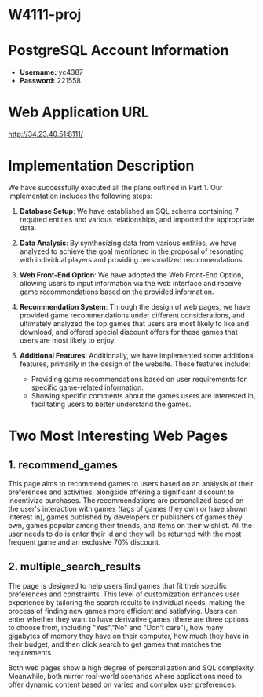 # W4111-proj
# PostgreSQL Account Information

- **Username:** yc4387
- **Password:** 221558

# Web Application URL
http://34.23.40.51:8111/


# Implementation Description

We have successfully executed all the plans outlined in Part 1. Our implementation includes the following steps:

1. **Database Setup**: We have established an SQL schema containing 7 required entities and various relationships, and imported the appropriate data.

2. **Data Analysis**: By synthesizing data from various entities, we have analyzed to achieve the goal mentioned in the proposal of resonating with individual players and providing personalized recommendations.

3. **Web Front-End Option**: We have adopted the Web Front-End Option, allowing users to input information via the web interface and receive game recommendations based on the provided information.

4. **Recommendation System**: Through the design of web pages, we have provided game recommendations under different considerations, and ultimately analyzed the top games that users are most likely to like and download, and offered special discount offers for these games that users are most likely to enjoy.

5. **Additional Features**: Additionally, we have implemented some additional features, primarily in the design of the website. These features include:
   - Providing game recommendations based on user requirements for specific game-related information.
   - Showing specific comments about the games users are interested in, facilitating users to better understand the games.

# Two Most Interesting Web Pages

## 1. recommend_games
This page aims to recommend games to users based on an analysis of their preferences and activities, alongside offering a significant discount to incentivize purchases. The recommendations are personalized based on the user's interaction with games (tags of games they own or have shown interest in), games published by developers or publishers of games they own, games popular among their friends, and items on their wishlist. All the user needs to do is enter their id and they will be returned with the most frequent game and an exclusive 70% discount.

## 2. multiple_search_results
The page is designed to help users find games that fit their specific preferences and constraints. This level of customization enhances user experience by tailoring the search results to individual needs, making the process of finding new games more efficient and satisfying. Users can enter whether they want to have derivative games (there are three options to choose from, including "Yes","No" and "Don't care"), how many gigabytes of memory they have on their computer, how much they have in their budget, and then click search to get games that matches the requirements.

Both web pages show a high degree of personalization and SQL complexity. Meanwhile, both mirror real-world scenarios where applications need to offer dynamic content based on varied and complex user preferences.
